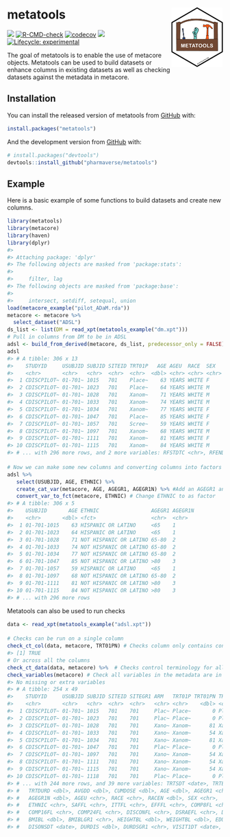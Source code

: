 
<!-- README.md is generated from README.Rmd. Please edit that file -->

# metatools <a href='https://github.com/pharmaverse/metatools'><img src="man/figures/metatools.png" align="right" style="height:139px;"/></a>

<!-- badges: start -->

[<img src="http://pharmaverse.org/shields/metatools.svg">](https://pharmaverse.org)
[![R-CMD-check](https://github.com/pharmaverse/metatools/workflows/R-CMD-check/badge.svg)](https://github.com/pharmaverse/metatools/actions)
[![codecov](https://codecov.io/gh/pharmaverse/metatools/branch/main/graph/badge.svg?token=55N5APFLPA)](https://codecov.io/gh/pharmaverse/metatools)
[<img src="https://img.shields.io/badge/License-MIT-blue.svg">](https://github.com/pharmaverse/metatools/blob/main/LICENSE)
[![Lifecycle:
experimental](https://img.shields.io/badge/lifecycle-experimental-orange.svg)](https://lifecycle.r-lib.org/articles/stages.html#experimental)
<!-- badges: end -->

The goal of metatools is to enable the use of metacore objects.
Metatools can be used to build datasets or enhance columns in existing
datasets as well as checking datasets against the metadata in metacore.

## Installation

You can install the released version of metatools from
[GitHub](https://github.com/) with:

``` r
install.packages("metatools")
```

And the development version from [GitHub](https://github.com/) with:

``` r
# install.packages("devtools")
devtools::install_github("pharmaverse/metatools")
```

## Example

Here is a basic example of some functions to build datasets and create
new columns.

``` r
library(metatools)
library(metacore)
library(haven)
library(dplyr)
#> 
#> Attaching package: 'dplyr'
#> The following objects are masked from 'package:stats':
#> 
#>     filter, lag
#> The following objects are masked from 'package:base':
#> 
#>     intersect, setdiff, setequal, union
load(metacore_example("pilot_ADaM.rda"))
metacore <- metacore %>%
  select_dataset("ADSL")
ds_list <- list(DM = read_xpt(metatools_example("dm.xpt")))
# Pull in columns from DM to be in ADSL
adsl <- build_from_derived(metacore, ds_list, predecessor_only = FALSE) 
adsl 
#> # A tibble: 306 x 13
#>    STUDYID     USUBJID SUBJID SITEID TRT01P   AGE AGEU  RACE  SEX   ETHNIC DTHFL
#>    <chr>       <chr>   <chr>  <chr>  <chr>  <dbl> <chr> <chr> <chr> <chr>  <chr>
#>  1 CDISCPILOT~ 01-701~ 1015   701    Place~    63 YEARS WHITE F     HISPA~ ""   
#>  2 CDISCPILOT~ 01-701~ 1023   701    Place~    64 YEARS WHITE M     HISPA~ ""   
#>  3 CDISCPILOT~ 01-701~ 1028   701    Xanom~    71 YEARS WHITE M     NOT H~ ""   
#>  4 CDISCPILOT~ 01-701~ 1033   701    Xanom~    74 YEARS WHITE M     NOT H~ ""   
#>  5 CDISCPILOT~ 01-701~ 1034   701    Xanom~    77 YEARS WHITE F     NOT H~ ""   
#>  6 CDISCPILOT~ 01-701~ 1047   701    Place~    85 YEARS WHITE F     NOT H~ ""   
#>  7 CDISCPILOT~ 01-701~ 1057   701    Scree~    59 YEARS WHITE F     HISPA~ ""   
#>  8 CDISCPILOT~ 01-701~ 1097   701    Xanom~    68 YEARS WHITE M     NOT H~ ""   
#>  9 CDISCPILOT~ 01-701~ 1111   701    Xanom~    81 YEARS WHITE F     NOT H~ ""   
#> 10 CDISCPILOT~ 01-701~ 1115   701    Xanom~    84 YEARS WHITE M     NOT H~ ""   
#> # ... with 296 more rows, and 2 more variables: RFSTDTC <chr>, RFENDTC <chr>

# Now we can make some new columns and converting columns into factors
adsl %>%
   select(USUBJID, AGE, ETHNIC) %>% 
   create_cat_var(metacore, AGE, AGEGR1, AGEGR1N) %>% #Add an AGEGR1 and AGEGR1N column
   convert_var_to_fct(metacore, ETHNIC) # Change ETHNIC to as factor 
#> # A tibble: 306 x 5
#>    USUBJID       AGE ETHNIC                 AGEGR1 AGEGR1N
#>    <chr>       <dbl> <fct>                  <chr>  <chr>  
#>  1 01-701-1015    63 HISPANIC OR LATINO     <65    1      
#>  2 01-701-1023    64 HISPANIC OR LATINO     <65    1      
#>  3 01-701-1028    71 NOT HISPANIC OR LATINO 65-80  2      
#>  4 01-701-1033    74 NOT HISPANIC OR LATINO 65-80  2      
#>  5 01-701-1034    77 NOT HISPANIC OR LATINO 65-80  2      
#>  6 01-701-1047    85 NOT HISPANIC OR LATINO >80    3      
#>  7 01-701-1057    59 HISPANIC OR LATINO     <65    1      
#>  8 01-701-1097    68 NOT HISPANIC OR LATINO 65-80  2      
#>  9 01-701-1111    81 NOT HISPANIC OR LATINO >80    3      
#> 10 01-701-1115    84 NOT HISPANIC OR LATINO >80    3      
#> # ... with 296 more rows
```

Metatools can also be used to run checks

``` r
data <- read_xpt(metatools_example("adsl.xpt"))

# Checks can be run on a single column
check_ct_col(data, metacore, TRT01PN) # Checks column only contains control terminology
#> [1] TRUE
# Or across all the columns 
check_ct_data(data, metacore) %>%  # Checks control terminology for all columns 
check_variables(metacore) # Check all variables in the metadata are in the dataset and there aren't any extra columns 
#> No missing or extra variables
#> # A tibble: 254 x 49
#>    STUDYID     USUBJID SUBJID SITEID SITEGR1 ARM   TRT01P TRT01PN TRT01A TRT01AN
#>    <chr>       <chr>   <chr>  <chr>  <chr>   <chr> <chr>    <dbl> <chr>    <dbl>
#>  1 CDISCPILOT~ 01-701~ 1015   701    701     Plac~ Place~       0 Place~       0
#>  2 CDISCPILOT~ 01-701~ 1023   701    701     Plac~ Place~       0 Place~       0
#>  3 CDISCPILOT~ 01-701~ 1028   701    701     Xano~ Xanom~      81 Xanom~      81
#>  4 CDISCPILOT~ 01-701~ 1033   701    701     Xano~ Xanom~      54 Xanom~      54
#>  5 CDISCPILOT~ 01-701~ 1034   701    701     Xano~ Xanom~      81 Xanom~      81
#>  6 CDISCPILOT~ 01-701~ 1047   701    701     Plac~ Place~       0 Place~       0
#>  7 CDISCPILOT~ 01-701~ 1097   701    701     Xano~ Xanom~      54 Xanom~      54
#>  8 CDISCPILOT~ 01-701~ 1111   701    701     Xano~ Xanom~      54 Xanom~      54
#>  9 CDISCPILOT~ 01-701~ 1115   701    701     Xano~ Xanom~      54 Xanom~      54
#> 10 CDISCPILOT~ 01-701~ 1118   701    701     Plac~ Place~       0 Place~       0
#> # ... with 244 more rows, and 39 more variables: TRTSDT <date>, TRTEDT <date>,
#> #   TRTDURD <dbl>, AVGDD <dbl>, CUMDOSE <dbl>, AGE <dbl>, AGEGR1 <chr>,
#> #   AGEGR1N <dbl>, AGEU <chr>, RACE <chr>, RACEN <dbl>, SEX <chr>,
#> #   ETHNIC <chr>, SAFFL <chr>, ITTFL <chr>, EFFFL <chr>, COMP8FL <chr>,
#> #   COMP16FL <chr>, COMP24FL <chr>, DISCONFL <chr>, DSRAEFL <chr>, DTHFL <chr>,
#> #   BMIBL <dbl>, BMIBLGR1 <chr>, HEIGHTBL <dbl>, WEIGHTBL <dbl>, EDUCLVL <dbl>,
#> #   DISONSDT <date>, DURDIS <dbl>, DURDSGR1 <chr>, VISIT1DT <date>, ...
```
